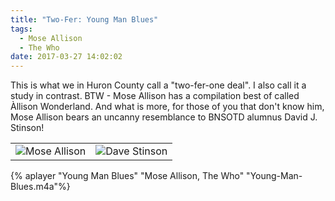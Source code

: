 ```yaml
---
title: "Two-Fer: Young Man Blues"
tags:
  - Mose Allison
  - The Who
date: 2017-03-27 14:02:02
---
```

This is what we in Huron County call a "two-fer-one deal". I also call it a study in contrast. BTW - Mose Allison has a compilation best of called Àllison Wonderland. And what is more, for those of you that don't know him, Mose Allison bears an uncanny resemblance to BNSOTD alumnus David J. Stinson!

| | |
| - | - |
| ![Mose Allison](Mose-Allison.jpg)  |  ![Dave Stinson](Dave-Stinson.png) |

{% aplayer "Young Man Blues" "Mose Allison, The Who" "Young-Man-Blues.m4a"%}

